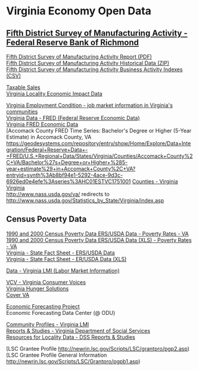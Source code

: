 # Virginia Economy Open Data  

## [Fifth District Survey of Manufacturing Activity - Federal Reserve Bank of Richmond](https://www.richmondfed.org/research/regional_economy/surveys_of_business_conditions/manufacturing/2016/mfg_06_28_16)  
[Fifth District Survey of Manufacturing Activity Report (PDF)](https://www.richmondfed.org/-/media/richmondfedorg/research/regional_economy/surveys_of_business_conditions/manufacturing/2016/pdf/mfg_06_28_16.pdf)  
[Fifth District Survey of Manufacturing Activity Historical Data (ZIP)](https://www.richmondfed.org/-/media/richmondfedorg/research/regional_economy/surveys_of_business_conditions/manufacturing/zipfile/mfg_historicaldata.zip)  
[Fifth District Survey of Manufacturing Activity Business Activity Indexes (CSV)](https://www.richmondfed.org/-/media/richmondfedorg/research/regional_economy/surveys_of_business_conditions/manufacturing/2016/data/mfg_busindex_06_28_16.csv)  

[Taxable Sales](http://web.archive.org/web/20090228063455/http://www.virginia.edu/coopercenter/vastat/taxablesales/tax_sales.html)  
[Virginia Locality Economic Impact Data](http://web.yesvirginia.org/localspending/localspending)  



[Virginia Employment Condition - job market information in Virginia's communities](http://data.virginialmi.com/vosnet/Default.aspx)  
[Virginia Data &#45; FRED (Federal Reserve Economic Data)](https://geodesystems.com/repository/entry/show/Home/Explore/Data+Integration/Federal+Reserve+Data+-+FRED/U.S.+Regional+Data/States/Virginia?entryid=synth%3Ab8bf94e1-5292-4ace-9d3c-6926ed0e4efe%3Acategory%3A27330)  
[Virginia FRED Economic Data](https://research.stlouisfed.org/fred2/categories/27330)  
[Accomack County FRED Time Series: Bachelor's Degree or Higher (5-Year Estimate) in Accomack County, VA
https://geodesystems.com/repository/entry/show/Home/Explore/Data+Integration/Federal+Reserve+Data+-+FRED/U.S.+Regional+Data/States/Virginia/Counties/Accomack+County%2C+VA/Bachelor%27s+Degree+or+Higher+%285-year+estimate%29+in+Accomack+County%2C+VA?entryid=synth%3Ab8bf94e1-5292-4ace-9d3c-6926ed0e4efe%3Aseries%3AHC01ESTVC1751001
[Counties &#45; Virginia](https://geodesystems.com/repository/entry/show/Home/Explore/Data+Integration/Federal+Reserve+Data+-+FRED/U.S.+Regional+Data/States/Virginia/Counties?entryid=synth%3Ab8bf94e1-5292-4ace-9d3c-6926ed0e4efe%3Acategory%3A30199)  
[Virginia](https://geodesystems.com/repository/entry/show/Home/Explore/Data+Integration/Federal+Reserve+Data+-+FRED/U.S.+Regional+Data/States/Virginia?entryid=synth%3Ab8bf94e1-5292-4ace-9d3c-6926ed0e4efe%3Acategory%3A27330)  
http://www.nass.usda.gov/va/ redirects to http://www.nass.usda.gov/Statistics_by_State/Virginia/index.asp




## Census Poverty Data  
[1990 and 2000 Census Poverty Data ERS/USDA Data - Poverty Rates - VA](https://wayback.archive-it.org/5923/20110904012402/http://ers.usda.gov/Data/Povertyrates/1989_1999/PovListpct.asp?st=VA&view=Percent)  
[1990 and 2000 Census Poverty Data ERS/USDA Data (XLS) - Poverty Rates - VA](https://wayback.archive-it.org/5923/20110904012402/http://ers.usda.gov/Data/Povertyrates/1989_1999/Povertyrates1989-1999.xls)  
[Virginia - State Fact Sheet - ERS/USDA Data](https://wayback.archive-it.org/5923/20110902192030/http://ers.usda.gov/StateFacts/VA.HTM)  
[Virginia - State Fact Sheet - ER/USDA Data (XLS)](https://wayback.archive-it.org/5923/20110902192030/http://ers.usda.gov/StateFacts/XLSfiles/VA-Fact-Sheet.xls)  


[Data - Virginia LMI (Labor Market Information)](https://data.virginialmi.com/vosnet/Default.aspx)  




[VCV - Virginia Consumer Voices](http://www.vaconsumervoices.org/)  
[Virginia Hunger Solutions](http://vahungersolutions.org/)  
[Cover VA](http://coverva.org/)  



[Economic Forecasting Project](http://efpdata.silver.odu.edu/)  
Economic Forecasting Data Center (@ ODU)




[Community Profiles - Virginia LMI](https://data.virginialmi.com/gsipub/index.asp?docid=342)  
[Reports & Studies - Virginia Department of Social Services](http://www.dss.virginia.gov/geninfo/reports/index.cgi)  
[Resources for Locality Data - DSS Reports & Studies](http://www.dss.virginia.gov/files/about/reports/main_reports_page/related_resouces/locality_data.pdf)  

[LSC Grantee Profile	http://newrin.lsc.gov/Scripts/LSC/grantpro/pgp2.asp)  
[LSC Grantee Profile General Information	http://newrin.lsc.gov/Scripts/LSC/Grantpro/pgpb1.asp)  

